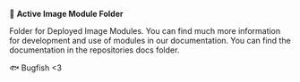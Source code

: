 📁 **Active Image Module Folder**

Folder for Deployed Image Modules. You can find much more information for development and use of modules in our documentation. You can find the documentation in the repositories docs folder.

🐟 Bugfish <3
